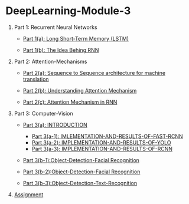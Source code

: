 # DeepLearning-Module-3


1. Part 1: Recurrent Neural Networks

      -  [Part 1(a): Long Short-Term Memory (LSTM)](Recurrent-Neural-Networks/LSTM.md)

      -  [Part 1(b): The Idea Behing RNN](Recurrent-Neural-Networks/The-Idea-Behing-RNN.md)
 
 
2. Part 2: Attention-Mechanisms

    -  [Part 2(a):  Sequence to Sequence architecture for machine translation](Attention-Mechanisms/Sequence-to-Sequence-architecture-for-machine-translation.md)

    -  [Part 2(b): Understanding Attention Mechanism ](Devincept_Jai_Kushwaha_Contribution/Attention-Mechanism---What-and-Why--main/Attention-Mechanism-What-and-Why.md)

    -  [Part 2(c): Attention Mechanism in RNN](Attention-Mechanisms/Sonakshi_Attention_Mechanism.md)
  
    
1. Part 3: Computer-Vision 

      -  [Part 3(a): INTRODUCTION](Computer-Vision/INTRODUCTION/Introduction.md)
           
            - [Part 3(a-1): IMLEMENTATION-AND-RESULTS-OF-FAST-RCNN](Computer-Vision/INTRODUCTION/IMLEMENTATION-AND-RESULTS-OF-FAST-RCNN/README.md)
            - [Part 3(a-2): IMPLEMENTATION-AND-RESULTS-OF-YOLO](Computer-Vision/INTRODUCTION/IMPLEMENTATION-AND-RESULTS-OF-YOLO/README.md)
            - [Part 3(a-3): IMPLEMENTATION-AND-RESULTS-OF-RCNN](Computer-Vision/INTRODUCTION/IMPLEMENTATION-AND-RESULTS-OF-RCNN/README.rst)


      -  [Part 3(b-1):Object-Detection-Facial Recognition](Computer-Vision/Object-Detection/Facial-Recognition/Readme.md)
      -  [Part 3(b-2):Object-Detection-Facial Recognition](Computer-Vision/Object-Detection/Image-Classification/README.md)
      -  [Part 3(b-3):Object-Detection-Text-Recognition](Computer-Vision/Object-Detection/Text-Recognition/README.md)
      
      
      
11. [Assignment](assignment.md)
